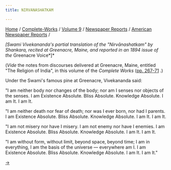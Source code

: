 ```yaml
---
title: NIRVANASHATKAM

---
```



[Home](../../../../index.htm) /
[Complete-Works](../../../complete_works.htm) / [Volume
9](../../volume_9_contents.htm) / [Newspaper
Reports](../newspaper_reports_contents.htm) / [American Newspaper
Reports](american_newspaper_contents.htm) /



*\[Swami Vivekananda's partial translation of the "Nirvānashatkam" by
Shankara, recited at Greenacre, Maine, and reported in an 1894 issue of
the* Greenacre Voice*\]*

(*Vide* the notes from discourses delivered at Greenacre, Maine,
entitled "The Religion of India", in this volume of the *Complete Works*
([pp.
267-71](../../notes_of_lectures_and_classes/the_religion_of_india.htm)
.)

Under the Swami's famous pine at Greenacre, Vivekananda said:

"I am neither body nor changes of the body; nor am I senses nor objects
of the senses. I am Existence Absolute. Bliss Absolute. Knowledge
Absolute. I am It. I am It.  
  

"I am neither death nor fear of death; nor was I ever born, nor had I
parents. I am Existence Absolute. Bliss Absolute. Knowledge Absolute. I
am It. I am It.  

"I am not misery nor have I misery. I am not enemy nor have I enemies. I
am Existence Absolute. Bliss Absolute. Knowledge Absolute. I am It. I am
It.

"I am without form, without limit, beyond space, beyond time; I am in
everything, I am the basis of the universe — everywhere am I. I am
Existence Absolute. Bliss Absolute. Knowledge Absolute. I am It. I am
It."

[→](32_boston_evening_transcript_aug_15_1894.htm)


